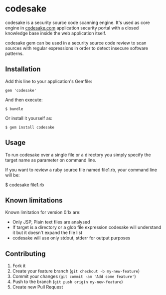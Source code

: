 # codesake

codesake is a security source code scanning engine. It's used as core engine in
[codesake.com](http://codesake.cokm) application security portal with a closed
knowledge base inside the web application itself.

codesake gem can be used in a security source code review to scan sources with
regular expressions in order to detect insecure software patterns.

## Installation

Add this line to your application's Gemfile:

    gem 'codesake'

And then execute:

    $ bundle

Or install it yourself as:

    $ gem install codesake

## Usage

To run codesake over a single file or a directory you simply specify the target
name as parameter on command line.

If you want to review a ruby source file named file1.rb, your command line will
be:

  $ codesake file1.rb


## Known limitations

Known limitation for version 0.1x are:

* Only JSP, Plain text files are analysed
* If target is a directory or a glob file expression codesake will understand
  it but it doesn't expand the file list
* codesake will use only stdout, stderr for output purposes


## Contributing

1. Fork it
2. Create your feature branch (`git checkout -b my-new-feature`)
3. Commit your changes (`git commit -am 'Add some feature'`)
4. Push to the branch (`git push origin my-new-feature`)
5. Create new Pull Request
